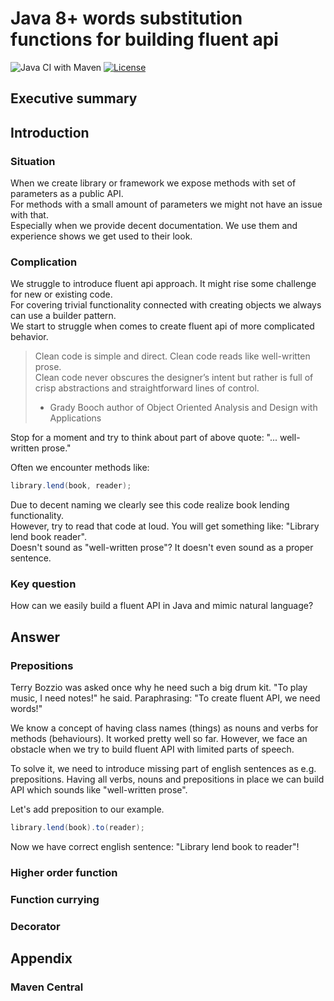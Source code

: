 # Java 8+ words substitution functions for building fluent api

![Java CI with Maven](https://github.com/stawirej/fluent-api/workflows/Java%20CI%20with%20Maven/badge.svg)
[![License](http://img.shields.io/:license-apache-blue.svg)](http://www.apache.org/licenses/LICENSE-2.0.html)

## Executive summary

## Introduction

### Situation
When we create library or framework we expose methods with set of parameters as a public API. \
For methods with a small amount of parameters we might not have an issue with that. \
Especially when we provide decent documentation. We use them and experience shows we get used to their look.

### Complication
We struggle to introduce fluent api approach. It might rise some challenge for new or existing code. \
For covering trivial functionality connected with creating objects we always can use a builder pattern. \
We start to struggle when comes to create fluent api of more complicated behavior.

> Clean code is simple and direct. Clean code reads like well-written prose. \
> Clean code never obscures the designer’s intent but rather is full of crisp abstractions and straightforward lines of control.
> * Grady Booch author of Object Oriented Analysis and Design with Applications

Stop for a moment and try to think about part of above quote: "... well-written prose."

Often we encounter methods like:
```java
library.lend(book, reader);
```

Due to decent naming we clearly see this code realize book lending functionality. \
However, try to read that code at loud. You will get something like: "Library lend book reader".\
Doesn't sound as "well-written prose"? It doesn't even sound as a proper sentence.

### Key question
How can we easily build a fluent API in Java and mimic natural language?

## Answer

### Prepositions
Terry Bozzio was asked once why he need such a big drum kit. "To play music, I need notes!" he said.
Paraphrasing: "To create fluent API, we need words!"

We know a concept of having class names (things) as nouns and verbs for methods (behaviours). It worked pretty well so far. 
However, we face an obstacle when we try to build fluent API with limited parts of speech.

To solve it, we need to introduce missing part of english sentences as e.g. prepositions.
Having all verbs, nouns and prepositions in place we can build API which sounds like "well-written prose".

Let's add preposition to our example.

```java
library.lend(book).to(reader);
```

Now we have correct english sentence: "Library lend book to reader"!

### Higher order function

### Function currying

### Decorator
 
## Appendix

### Maven Central
